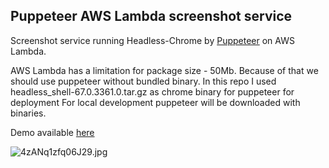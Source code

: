 ## Puppeteer AWS Lambda screenshot service

Screenshot service running Headless-Chrome by [Puppeteer](https://github.com/GoogleChrome/puppeteer) on AWS Lambda.

AWS Lambda has a limitation for package size - 50Mb. Because of that we should use puppeteer without bundled binary.
In this repo I used headless_shell-67.0.3361.0.tar.gz as chrome binary for puppeteer for deployment
For local development puppeteer will be downloaded with binaries.

Demo available [here](https://cnuzre0zkf.execute-api.eu-central-1.amazonaws.com/prod?url=http://google.com&width=1024&height=768)

![4zANq1zfq06J29.jpg](https://s3.eu-central-1.amazonaws.com/bb-image-drai/prod.png)
